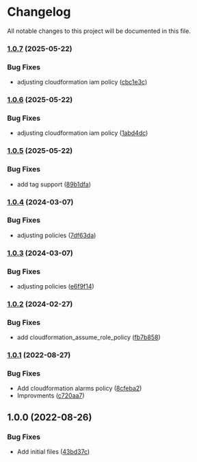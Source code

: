 # Changelog

All notable changes to this project will be documented in this file.

### [1.0.7](https://github.com/ganexcloud/terraform-aws-serverless/compare/v1.0.6...v1.0.7) (2025-05-22)


### Bug Fixes

* adjusting cloudformation iam policy ([cbc1e3c](https://github.com/ganexcloud/terraform-aws-serverless/commit/cbc1e3c7548dcbbb0fc691d7b9770b261fa65ab0))

### [1.0.6](https://github.com/ganexcloud/terraform-aws-serverless/compare/v1.0.5...v1.0.6) (2025-05-22)


### Bug Fixes

* adjusting cloudformation iam policy ([1abd4dc](https://github.com/ganexcloud/terraform-aws-serverless/commit/1abd4dcbf13d47f7636ac95f19ee7e05c0cf444e))

### [1.0.5](https://github.com/ganexcloud/terraform-aws-serverless/compare/v1.0.4...v1.0.5) (2025-05-22)


### Bug Fixes

* add tag support ([89b1dfa](https://github.com/ganexcloud/terraform-aws-serverless/commit/89b1dfa9286416ddfe07c5dd1706405014caad7a))

### [1.0.4](https://github.com/ganexcloud/terraform-aws-serverless/compare/v1.0.3...v1.0.4) (2024-03-07)


### Bug Fixes

* adjusting policies ([7df63da](https://github.com/ganexcloud/terraform-aws-serverless/commit/7df63da6e25eccc4f2017f3c48a9173b60fe7dbc))

### [1.0.3](https://github.com/ganexcloud/terraform-aws-serverless/compare/v1.0.2...v1.0.3) (2024-03-07)


### Bug Fixes

* adjusting policies ([e6f9f14](https://github.com/ganexcloud/terraform-aws-serverless/commit/e6f9f143f0f64e3e42421e10e2fa0e557f85a13d))

### [1.0.2](https://github.com/ganexcloud/terraform-aws-serverless/compare/v1.0.1...v1.0.2) (2024-02-27)


### Bug Fixes

* add cloudformation_assume_role_policy ([fb7b858](https://github.com/ganexcloud/terraform-aws-serverless/commit/fb7b85814fcbfd5ea77093aa1308b525a83ec262))

### [1.0.1](https://github.com/ganexcloud/terraform-aws-serverless/compare/v1.0.0...v1.0.1) (2022-08-27)


### Bug Fixes

* Add cloudformation alarms policy ([8cfeba2](https://github.com/ganexcloud/terraform-aws-serverless/commit/8cfeba2b22b2d1a9216307ca43ea696b9a4dd889))
* Improvments ([c720aa7](https://github.com/ganexcloud/terraform-aws-serverless/commit/c720aa76093de0a58cec13151ca8671123dca3df))

## 1.0.0 (2022-08-26)


### Bug Fixes

* Add initial files ([43bd37c](https://github.com/ganexcloud/terraform-aws-serverless/commit/43bd37cb3dc0a3f8717ecdcd3b4dd6fbd26fc25b))
